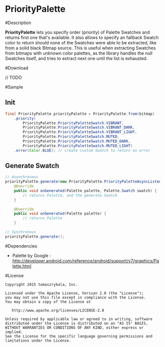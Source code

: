 PriorityPalette
=======

#Description

**PriorityPalette** lets you specify order (priority) of Palette Swatches and returns first one that's available. It also allows to specify an fallback Swatch color to return should none of the Swatches were able to be extracted, like from a solid black Bitmap source. This is useful when extracting Swatches from bitmaps with unknown color palettes, as the library handles the null Swatches itself, and tries to extract next one until the list is exhausted.

#Download

// TODO


#Sample
## Init

```java
final PriorityPalette priorityPalette = PriorityPalette.from(bitmap)
    .priority(
        PriorityPalette.PriorityPaletteSwatch.VIBRANT,
        PriorityPalette.PriorityPaletteSwatch.VIBRANT_DARK,
        PriorityPalette.PriorityPaletteSwatch.VIBRANT_LIGHT,
        PriorityPalette.PriorityPaletteSwatch.MUTED,
        PriorityPalette.PriorityPaletteSwatch.MUTED_DARK,
        PriorityPalette.PriorityPaletteSwatch.MUTED_LIGHT)
    .error(Color.BLUE); // create custom Swatch to return on error
```
## Generate Swatch

```java
// Asynchronous
priorityPalette.generate(new PriorityPalette.PriorityPaletteAsyncListener() {
    @Override
    public void onGenerated(Palette palette, Palette.Swatch swatch) {
        // returns Palette, and the generate Swatch
    }
    
    @Override
    public void onGenerated(Palette palette) {
        // returns Palette
    }
    
// Synchronous
priorityPalette.generate();
```

#Dependencies

- Palette by Google : http://developer.android.com/reference/android/support/v7/graphics/Palette.html

#License

    Copyright 2015 tomaszrykala, Inc.

    Licensed under the Apache License, Version 2.0 (the "License");
    you may not use this file except in compliance with the License.
    You may obtain a copy of the License at

       http://www.apache.org/licenses/LICENSE-2.0

    Unless required by applicable law or agreed to in writing, software
    distributed under the License is distributed on an "AS IS" BASIS,
    WITHOUT WARRANTIES OR CONDITIONS OF ANY KIND, either express or implied.
    See the License for the specific language governing permissions and
    limitations under the License.
